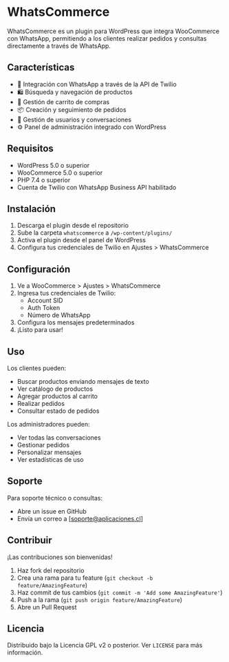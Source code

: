# WhatsCommerce

WhatsCommerce es un plugin para WordPress que integra WooCommerce con WhatsApp, permitiendo a los clientes realizar pedidos y consultas directamente a través de WhatsApp.

## Características

- 📱 Integración con WhatsApp a través de la API de Twilio
- 🛍️ Búsqueda y navegación de productos
- 🛒 Gestión de carrito de compras
- 📦 Creación y seguimiento de pedidos
- 👥 Gestión de usuarios y conversaciones
- ⚙️ Panel de administración integrado con WordPress

## Requisitos

- WordPress 5.0 o superior
- WooCommerce 5.0 o superior
- PHP 7.4 o superior
- Cuenta de Twilio con WhatsApp Business API habilitado

## Instalación

1. Descarga el plugin desde el repositorio
2. Sube la carpeta `whatscommerce` a `/wp-content/plugins/`
3. Activa el plugin desde el panel de WordPress
4. Configura tus credenciales de Twilio en Ajustes > WhatsCommerce

## Configuración

1. Ve a WooCommerce > Ajustes > WhatsCommerce
2. Ingresa tus credenciales de Twilio:
   - Account SID
   - Auth Token
   - Número de WhatsApp
3. Configura los mensajes predeterminados
4. ¡Listo para usar!

## Uso

Los clientes pueden:
- Buscar productos enviando mensajes de texto
- Ver catálogo de productos
- Agregar productos al carrito
- Realizar pedidos
- Consultar estado de pedidos

Los administradores pueden:
- Ver todas las conversaciones
- Gestionar pedidos
- Personalizar mensajes
- Ver estadísticas de uso

## Soporte

Para soporte técnico o consultas:
- Abre un issue en GitHub
- Envía un correo a [soporte@aplicaciones.cl]

## Contribuir

¡Las contribuciones son bienvenidas!

1. Haz fork del repositorio
2. Crea una rama para tu feature (`git checkout -b feature/AmazingFeature`)
3. Haz commit de tus cambios (`git commit -m 'Add some AmazingFeature'`)
4. Push a la rama (`git push origin feature/AmazingFeature`)
5. Abre un Pull Request

## Licencia

Distribuido bajo la Licencia GPL v2 o posterior. Ver `LICENSE` para más información.
